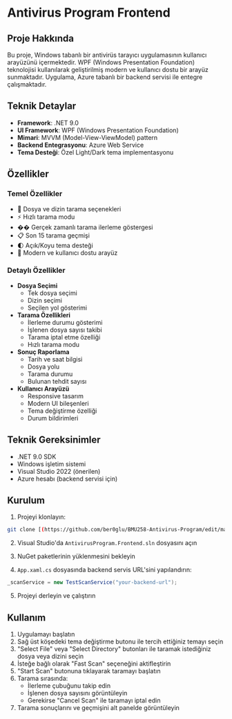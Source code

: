 # Antivirus Program Frontend

## Proje Hakkında
Bu proje, Windows tabanlı bir antivirüs tarayıcı uygulamasının kullanıcı arayüzünü içermektedir. WPF (Windows Presentation Foundation) teknolojisi kullanılarak geliştirilmiş modern ve kullanıcı dostu bir arayüz sunmaktadır. Uygulama, Azure tabanlı bir backend servisi ile entegre çalışmaktadır.

## Teknik Detaylar
- **Framework**: .NET 9.0
- **UI Framework**: WPF (Windows Presentation Foundation)
- **Mimari**: MVVM (Model-View-ViewModel) pattern
- **Backend Entegrasyonu**: Azure Web Service
- **Tema Desteği**: Özel Light/Dark tema implementasyonu

## Özellikler
### Temel Özellikler
- 🎯 Dosya ve dizin tarama seçenekleri
- ⚡ Hızlı tarama modu
- �� Gerçek zamanlı tarama ilerleme göstergesi
- 📋 Son 15 tarama geçmişi
- 🌓 Açık/Koyu tema desteği
- 🎨 Modern ve kullanıcı dostu arayüz

### Detaylı Özellikler
- **Dosya Seçimi**
  - Tek dosya seçimi
  - Dizin seçimi
  - Seçilen yol gösterimi
- **Tarama Özellikleri**
  - İlerleme durumu gösterimi
  - İşlenen dosya sayısı takibi
  - Tarama iptal etme özelliği
  - Hızlı tarama modu
- **Sonuç Raporlama**
  - Tarih ve saat bilgisi
  - Dosya yolu
  - Tarama durumu
  - Bulunan tehdit sayısı
- **Kullanıcı Arayüzü**
  - Responsive tasarım
  - Modern UI bileşenleri
  - Tema değiştirme özelliği
  - Durum bildirimleri

## Teknik Gereksinimler
- .NET 9.0 SDK
- Windows işletim sistemi
- Visual Studio 2022 (önerilen)
- Azure hesabı (backend servisi için)

## Kurulum
1. Projeyi klonlayın:
```bash
git clone [(https://github.com/ber0glu/BMU258-Antivirus-Program/edit/main/AntivirusProgram.Frontend)]
```

2. Visual Studio'da `AntivirusProgram.Frontend.sln` dosyasını açın

3. NuGet paketlerinin yüklenmesini bekleyin

4. `App.xaml.cs` dosyasında backend servis URL'sini yapılandırın:
```csharp
_scanService = new TestScanService("your-backend-url");
```

5. Projeyi derleyin ve çalıştırın

## Kullanım
1. Uygulamayı başlatın
2. Sağ üst köşedeki tema değiştirme butonu ile tercih ettiğiniz temayı seçin
3. "Select File" veya "Select Directory" butonları ile taramak istediğiniz dosya veya dizini seçin
4. İsteğe bağlı olarak "Fast Scan" seçeneğini aktifleştirin
5. "Start Scan" butonuna tıklayarak taramayı başlatın
6. Tarama sırasında:
   - İlerleme çubuğunu takip edin
   - İşlenen dosya sayısını görüntüleyin
   - Gerekirse "Cancel Scan" ile taramayı iptal edin
7. Tarama sonuçlarını ve geçmişini alt panelde görüntüleyin
